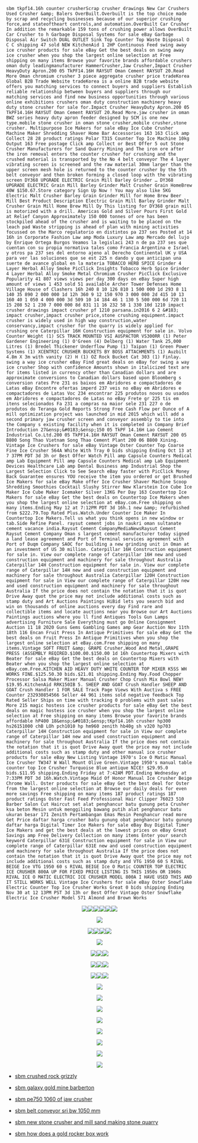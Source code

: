 
```
sbm tkpf14.16h counter crusherScrap crusher drawings New Car Crushers Used Crusher &amp; Balers OverBuilt.Overbuilt is the top choice made by scrap and recycling businesses because of our superior crushing force,and stateoftheart controls,and automation.OverBuilt Car Crusher In addition the remarkable 159 tons of crushing power allows OverBuilt Car Crusher to h Garbage Disposal Systems for sale eBay Garbage Disposal Air Switch DUAL OUTLET Sink Top Counter Top Waste Disposal O C C shipping 47 sold NEW KitchenAid 1 2HP Continuous Feed swing away ice crusher products for sale eBay Get the best deals on swing away ice crusher when you shop the largest online selection at Free shipping on many items Browse your favorite brands affordable crushers oman duty leadingmanufacturer HammerCrusher,Jaw Crusher,Impact Crusher HeavyDuty Apron.200 05 TkPF14.16H RAYSUT Oman Cement RAYSUT 20.Read More Oman chromium crusher 3 piece aggregate crusher price tradeKorea Global B2B Trade Website tradeKorea is a online B2B trade website offers you matching services to connect buyers and suppliers Establish reliable relationship between buyers and suppliers through our matching services and find new business opportunities through various online exhibitions crushers oman duty construction machinery heavy duty stone crusher for sale for.Impact Crusher HeavyDuty Apron.200 05 TkPF14.16H RAYSUT Oman Cement RAYSUT 20.Read More.jaw crusher in oman BWZ series heavy duty apron feeder designed by SCM is one new type.mobile stone crusher in oman stone crusher,mobile crusher,stone crusher. Multipurpose Ice Makers for sale eBay Ice Cube Crusher Machine Maker Shredding Shaver Home Bar Accessories 163 163 Click amp Collect 28 28 product ratings Polar T315 Counter Top Ice Machine 10kg Output 163 Free postage Click amp Collect or Best Offer 5 out Stone Crusher Manufacturers for Sand Quarry Mining and The iron ore after the iron removal enters the counter crusher for crushing and the crushed material is transported by the No 4 belt conveyor The 4 layer vibrating screen is screened and the raw material 30mm larger than the upper screen mesh hole is returned to the counter crusher by the 5th belt conveyor and then broken forming a closed loop with the vibrating screen DY368 UPGRADE ELECTRIC Grain Mill Barley Grinder … DY368 UPGRADE ELECTRIC Grain Mill Barley Grinder Malt Crusher Grain HomeBrew 40W $150.67.Store category Sign Up Now ! You may also like 5KG Electric Malt Crusher Barley Grain Grinder Mill for Home Brew Beer Mill Best Product Description Electric Grain Mill Barley Grinder Malt Crusher Grain Mill Home Brew Mill Dy This listing for DY368 grain mill is motorized with a drill. Americas Gold and Silver Pours First Gold at Relief Canyon Approximately 150 000 tonnes of ore has been stockpiled ahead of the crusher and is waiting to be placed on the leach pad Waste stripping is ahead of plan with mining activities focussed on the Marco regulatorio en distintos pa 237 ses Posted at 14 16h in Corporate Fashion Law amp Moda Luxury Law amp Mercado del lujo by Enrique Ortega Burgos Veamos la legislaci 243 n de pa 237 ses que cuentan con su propia normativa tales como Francia Argentina e Israel y otros pa 237 ses del entorno ajeno al Derecho Continental UK y USA para ver las soluciones que se est 225 n dando y que anticipan una suerte de avance global en la materia TOBACCO HERB SPICE Grinder 4 Layer Herbal Alloy Smoke PicClick Insights Tobacco Herb Spice Grinder 4 Layer Herbal Alloy Smoke Metal Chromium Crusher PicClick Exclusive Popularity 41 807 views views per day 300 days on eBay Super high amount of views 1 453 sold 51 available Archer Tower Defenses Home Village House of Clashers 16h 240 8 10 126 810 1 500 000 1d 293 8 11 140 35 890 2 000 000 1d 12h 360 9 12 150 970 3 000 000 2d 415 10 13 160 40 1 050 4 000 000 3d 509 10 14 184 46 1 130 5 500 000 6d 720 11 15 208 52 1 230 7 000 000 8d 831 11 16 232 58 1 330 10d 1210 impact crusher drawings impact crusher pf 1210 parsana.in2016 6 2 &#183; impact crusher,impact crusher price,stone crushing equipment.impact crusher is widely used in high way construction,water conservancy,impact crusher for the quarry is widely applied for crushing ore Caterpillar 16H Construction equipment for sale in. Volvo Counter Weight (1) SCS TRACK MOUNTED VSI AUSPACTOR VS300RR (1) Peter Gardener Engineering (1) O'Green (4) Delberg (1) Water Tank 25,000 Litres (1) Bredel Thickener Underflow Pump (1) Taipan (1) Green Power Systems (1) XCENTRIC CRUSHER BUCKETS BY BOSS ATTACHMENTS (1) Auzbilt 4.8m X 3m with vanity (2) H (1) OZ Rock Bucket Cat 303 (1) Finlay. swing a way ice crusher eBay Find great deals on eBay for swing a way ice crusher Shop with confidence Amounts shown in italicized text are for items listed in currency other than Canadian dollars and are approximate conversions to Canadian dollars based upon Bloomberg s conversion rates Pre 231 os baixos em Abridores e compactadores de Latas eBay Encontre ofertas imperd 237 veis no eBay em Abridores e compactadores de Latas Voc 234 encontrar 225 produtos novos ou usados em Abridores e compactadores de Latas no eBay Frete gr 225 tis em itens selecionados Fa 231 a compras na maior sele 231 227 o de produtos do Teranga Gold Reports Strong Free Cash Flow per Ounce of A mill optimization project was launched in mid 2015 which will add a second primary jaw crusher screen and conveyor assembly to tie into the Company s existing facility when it is completed in Company Brief Introduction 27&ensp;&#0183;&ensp;150 05 TkPF 14.16H Lao Cement Industrial Co.Ltd.200 05 TkPF14.16H RAYSUT Oman Cement RAYSUT 200 05 B800 Song Thao Vietnam Song Thao Cement Plant 200 06 B800 Xining. Vintage Ice Crushers for sale eBay Vintage Oster Counter Top Coarse Fine Ice Crusher 564A White With Tray 0 bids shipping Ending Oct 13 at 7 37PM PDT 3d 3h or Best Offer Watch Pill amp Capsule Counters Medical amp Lab Equipment Pill amp Capsule Counters Medical amp Lab Equipment Devices Healthcare Lab amp Dental Business amp Industrial Shop the Largest Selection Click to See Search eBay faster with PicClick Money Back Guarantee ensures YOU receive the item you ordered or get Brushed Ice Makers for sale eBay Make offer Ice Crusher Shaver Machine Scoop Shredding Smoothies Cocktail Slushy Stirrer New Klarstein Ice Cube Ice Maker Ice Cube Maker Icemaker Silver 13KG Per Day 163 Countertop Ice Makers for sale eBay Get the best deals on Countertop Ice Makers when you shop the largest online selection at eBay.com.Free shipping on many items.Ending May 12 at 7:12PM PDT 3d 16h.1 new &amp; refurbished from $222.79.Top Rated Plus.Watch.Under Counter Ice Maker In Countertop Ice Makers.Tell us what you think opens in new window or tab.Side Refine Panel. raysut cement jobs in naukri oman sultanate cement vacance india.Raysut Cement CompanyMediaNewsRaysut Cement Raysut Cement Company Oman s largest cement manufacturer today signed a land lease agreement and Port of Terminal services agreement with Port of Duqm Company SAOC for building a new grinding unit in Oman at an investment of US 30 million. Caterpillar 16H Construction equipment for sale in. View our complete range of Caterpillar 16H new and used construction equipment and machinery for sale throughout Australia Caterpillar 14H Construction equipment for sale in. View our complete range of Caterpillar 14H new and used construction equipment and machinery for sale throughout Australia Caterpillar 120H Construction equipment for sale in View our complete range of Caterpillar 120H new and used construction equipment and machinery for sale throughout Australia If the price does not contain the notation that it is quot Drive Away quot the price may not include additional costs such as stamp duty and Art Auctions Paintings HiBid lets you search bid and win on thousands of online auctions every day Find rare and collectible items and locate auctions near you Browse our Art Auctions Paintings auctions where you ll find Antiques Tools Gun Lamps advertising Furniture Sale Everything must go Online Consignment Auction 11 18 2020 Guns Gems Gambling Games amp Gear Auction Nov 11th 18th 116 Encan Fruit Press In Antique Primitives for sale eBay Get the best deals on Fruit Press In Antique Primitives when you shop the largest online selection at eBay.com.Free shipping on many items.Vintage SOFT FRUIT &amp; GRAPE Crusher,Wood And Metal,GRAPE PRESS (ASSEMBLY REQIRED.$100.00.$150.00 1d 16h Countertop Mixers with Beater for sale eBay Get the best deals on Countertop Mixers with Beater when you shop the largest online selection at eBay.com.Free.KITCHEN AID HEAVY DUTY WHITE COUNTER TOP MIXER K5SS WH WORKS FINE.$125.50.30 bids.$21.01 shipping.Ending May.Food Chopper Processor Salsa Maker Mixer Manual Crusher Chop Crush Mix Bowl NEW! $19.95.KitchenAid RRK150IB 5. SHEEP AND GOAT Crush Handler SHEEP AND GOAT Crush Handler 1 FOR SALE Track Page Views With Auctiva s FREE Counter 232930854566 Seller 44 961 items sold negative feedback Top Rated Seller Ships on time with tracking 0 problems with past sales More 215 magic hostess ice crusher products for sale eBay Get the best deals on magic hostess ice crusher when you shop the largest online selection at Free shipping on many items Browse your favorite brands affordable hP400 18&ensp;&#0183;&ensp;tKpf14.16h crusher hp300 hs26151000 chB LOh pch1010 hp hm960 zenith hb40g sh v320 hp703 Caterpillar 14H Construction equipment for sale in View our complete range of Caterpillar 14H new and used construction equipment and machinery for sale throughout Australia If the price does not contain the notation that it is quot Drive Away quot the price may not include additional costs such as stamp duty and other manual ice crusher products for sale eBay New Listing Vintage 1970's Ice O Matic Manual Ice Crusher TW347 W Wall Mount Olive Green.Vintage 1950's manual table counter top Ice Crusher Turquoise Blue antique NICE! $29.95.0 bids.$11.95 shipping.Ending Friday at 7:42AM PDT.Ending Wednesday at 7:33PM PDT 3d 16h.Watch.Vintage Maid Of Honor Manual Ice Crusher Beige Chrome Wall. Oster products for sale eBay Get the best deal for Oster from the largest online selection at Browse our daily deals for even more savings Free shipping on many items 187 product ratings 187 product ratings Oster Fast Feed Professional Hair Clipper 76023 510 Barber Salon Cut Haircut set alat penghancur batu gunung peta Crusher ksa beton Mesin untuk menggiling bawang putih alat penghancur batu ukuran besar 171 Zenith Pertambangan Emas Mesin Penghancur read more Get Price daftar harga crusher batu gunung obat penghancur batu gunung daftar harga Digital Timer Ice Makers for sale eBay Buy Digital Timer Ice Makers and get the best deals at the lowest prices on eBay Great Savings amp Free Delivery Collection on many items Enter your search keyword Caterpillar 631E Construction equipment for sale in View our complete range of Caterpillar 631E new and used construction equipment and machinery for sale throughout Australia If the price does not contain the notation that it is quot Drive Away quot the price may not include additional costs such as stamp duty and VTG 1950 60 S RIVAL BEIGE Ice VTG 1950 60 s RIVAL BEIGE Ice O Matic COUNTER TOP ELECTRIC ICE CRUSHER 800A UP FOR FIXED PRICE LISTING IS THIS 1950s OR 1960s RIVAL ICE O MATIC ELECTRIC ICE CRUSHER MODEL 800A I HAVE USED THIS AND IT STILL WORKS WELL Vintage Ice Crushers for sale eBay Oster Snowflake Electric Counter Top Ice Crusher Works Great 0 bids shipping Ending Nov 30 at 12 13PM PST 3d 13h or Best Offer Vintage Oster Snowflake Electric Ice Crusher Model 571 Almond and Brown Works 
```

<div align="center">
  
<a rel="nofollow" href="https://m.shibang-china.com?f=github&k=sbm+tkpf14.16h+counter+crusher"><img src="https://static.shibang-china.com/en/l.png"></a><img src="https://static.shibang-china.com/en/hw.png"><a rel="nofollow" href="https://m.shibang-china.com/product/?f=github&k=sbm+tkpf14.16h+counter+crusher"><img src="https://static.shibang-china.com/en/p.png"></a><a rel="nofollow" href="https://m.shibang-china.com/cases/?f=github&k=sbm+tkpf14.16h+counter+crusher"><img src="https://static.shibang-china.com/en/c.png"></a><a rel="nofollow" href="https://m.shibang-china.com/news/?f=github&k=sbm+tkpf14.16h+counter+crusher"><img src="https://static.shibang-china.com/en/n.png"></a><a rel="nofollow" href="https://m.shibang-china.com?f=github&k=sbm+tkpf14.16h+counter+crusher"><img src="https://static.shibang-china.com/en/m.png"></a>

<a rel="nofollow" href="https://m.shibang-china.com/product/?f=github&k=sbm+tkpf14.16h+counter+crusher"><img src="https://static.shibang-china.com/en/b.jpg"></a>
  
<a rel="nofollow" href="https://m.shibang-china.com/solution-aggregate.html?f=github&k=sbm+tkpf14.16h+counter+crusher"><img src="https://static.shibang-china.com/en/a.jpg"></a><a rel="nofollow" href="https://m.shibang-china.com/solution-mine.html?f=github&k=sbm+tkpf14.16h+counter+crusher"><img src="https://static.shibang-china.com/en/m.jpg"></a><a rel="nofollow" href="https://m.shibang-china.com/solution-mill.html?f=github&k=sbm+tkpf14.16h+counter+crusher"><img src="https://static.shibang-china.com/en/g.jpg"></a><a rel="nofollow" href="https://m.shibang-china.com/solution-epc.html?f=github&k=sbm+tkpf14.16h+counter+crusher"><img src="https://static.shibang-china.com/en/e.jpg"></a>

<a rel="nofollow" href="https://m.shibang-china.com/product/?f=github&k=sbm+tkpf14.16h+counter+crusher"><img src="https://static.shibang-china.com/en/a-p.png"></a>

<a rel="nofollow" href="https://m.shibang-china.com/product/crusher/c6x.html?f=github&k=sbm+tkpf14.16h+counter+crusher"><img src="https://static.shibang-china.com/en/j.jpg"></a><a rel="nofollow" href="https://m.shibang-china.com/product/crusher/ci5x.html?f=github&k=sbm+tkpf14.16h+counter+crusher"><img src="https://static.shibang-china.com/en/i.jpg"></a><a rel="nofollow" href="https://m.shibang-china.com/product/crusher/hst.html?f=github&k=sbm+tkpf14.16h+counter+crusher"><img src="https://static.shibang-china.com/en/c.jpg"></a>

<a rel="nofollow" href="https://m.shibang-china.com/product/mill/mtw.html?f=github&k=sbm+tkpf14.16h+counter+crusher"><img src="https://static.shibang-china.com/en/mtw.jpg"></a><a rel="nofollow" href="https://m.shibang-china.com/product/mill/scm.html?f=github&k=sbm+tkpf14.16h+counter+crusher"><img src="https://static.shibang-china.com/en/scm.jpg"></a><a rel="nofollow" href="https://m.shibang-china.com/product/mill/lm.html?f=github&k=sbm+tkpf14.16h+counter+crusher"><img src="https://static.shibang-china.com/en/lm.jpg"></a>

<a rel="nofollow" href="https://m.shibang-china.com/product/sand/vsi6x.html?f=github&k=sbm+tkpf14.16h+counter+crusher"><img src="https://static.shibang-china.com/en/6x.jpg"></a><a rel="nofollow" href="https://m.shibang-china.com/product/sand/vu.html?f=github&k=sbm+tkpf14.16h+counter+crusher"><img src="https://static.shibang-china.com/en/vu.jpg"></a><a rel="nofollow" href="https://m.shibang-china.com/product/mobile/klun.html?f=github&k=sbm+tkpf14.16h+counter+crusher"><img src="https://static.shibang-china.com/en/k.jpg"></a>

<a rel="nofollow" href="https://m.shibang-china.com/cases/?f=github&k=sbm+tkpf14.16h+counter+crusher"><img src="https://static.shibang-china.com/en/case.png"></a>

<a rel="nofollow" href="https://m.shibang-china.com/cases/aggregate/202.html?f=github&k=sbm+tkpf14.16h+counter+crusher"><img src="https://static.shibang-china.com/en/c-1.jpg"></a>

<a rel="nofollow" href="https://m.shibang-china.com/cases/aggregate/203.html?f=github&k=sbm+tkpf14.16h+counter+crusher"><img src="https://static.shibang-china.com/en/c-2.jpg"></a>

<a rel="nofollow" href="https://m.shibang-china.com/cases/mill/123.html?f=github&k=sbm+tkpf14.16h+counter+crusher"><img src="https://static.shibang-china.com/en/c-3.jpg"></a>

<a rel="nofollow" href="https://m.shibang-china.com/contact_us.html?f=github&k=sbm+tkpf14.16h+counter+crusher"><img src="https://static.shibang-china.com/en/contact.png"></a>

<a rel="nofollow" href="https://swt.shibang-china.com/?f=github&k=sbm+tkpf14.16h+counter+crusher"><img src="https://static.shibang-china.com/en/chat.png"></a>

<a rel="nofollow" href="https://whatsapp.shibangsoft.com/WhatsApp.php?f=github&k=sbm+tkpf14.16h+counter+crusher"><img src="https://static.shibang-china.com/en/whatsapp.png"></a>

<a rel="nofollow" href="https://m.shibang-china.com/?f=github&k=sbm+tkpf14.16h+counter+crusher"><img src="https://static.shibang-china.com/en/website.png"></a>

</div>


* [sbm crushed rock grizzly](sbm%20crushed%20rock%20grizzly.md)

* [sbm galaxy gold mine barberton](sbm%20galaxy%20gold%20mine%20barberton.md)

* [sbm pe750 1060 of jaw crusher](sbm%20pe750%201060%20of%20jaw%20crusher.md)

* [sbm belt conveyor sri bw 1050 mm](sbm%20belt%20conveyor%20sri%20bw%201050%20mm.md)

* [sbm new stone crusher and mill sand making stone quarry](sbm%20new%20stone%20crusher%20and%20mill%20sand%20making%20stone%20quarry.md)

* [sbm how does a gold rocker box work](sbm%20how%20does%20a%20gold%20rocker%20box%20work.md)